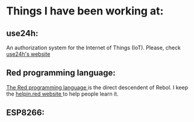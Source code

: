 # Things I have been working at:


## use24h:
An authorization system for the Internet of Things (IoT). Please, check <a href="http://www.use24h.com/"> use24h's website </a>
## Red programming language:
<a href="https://www.red-lang.org/"> The Red programming language </a> is the direct descendent of Rebol. I keep the <a href="http://helpin.red/"> helpin.red website </a> to help people learn it.
## ESP8266:




